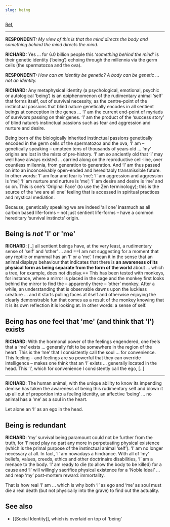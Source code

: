 ```yaml
---
slug: being
---
```


[Ref](http://www.actualfreedom.com.au/sundry/frequentquestions/FAQ30a.htm),

---

**RESPONDENT:** _My view of this is that the mind directs the body and something behind the mind directs the mind._

**RICHARD:** Yes ... for 6.0 billion people this _‘something behind the mind’_ is their genetic identity (‘being’) echoing through the millennia via the germ cells (the spermatozoa and the ova).

**RESPONDENT:** _How can an identity be genetic? A body can be genetic ... not an identity._

**RICHARD:** Any metaphysical identity (a psychological, emotional, psychic or autological ‘being’) is an epiphenomenon of the rudimentary animal ‘self’ that forms itself, out of survival necessity, as the centre-point of the instinctual passions that blind nature genetically encodes in all sentient beings at conception in the genes ... ‘I’ am the current end-point of myriads of survivors passing on their genes. ‘I’ am the product of the ‘success story’ of blind nature’s instinctual passions such as fear and aggression and nurture and desire.

Being born of the biologically inherited instinctual passions genetically encoded in the germ cells of the spermatozoa and the ova, ‘I’ am – genetically speaking – umpteen tens of thousands of years old ... ‘my’ origins are lost in the mists of pre-history. ‘I’ am so anciently old that ‘I’ may well have always existed ... carried along on the reproductive cell-line, over countless millennia, from generation to generation. And ‘I’ am thus passed on into an inconceivably open-ended and hereditably transmissible future. In other words: ‘I’ am fear and fear is ‘me’; ‘I’ am aggression and aggression is ‘me’; ‘I’ am nurture and nurture is ‘me’; ‘I’ am desire and desire is ‘me’ and so on. This is one’s ‘Original Face’ (to use the Zen terminology); this is the source of the ‘we are all one’ feeling that is accessed in spiritual practices and mystical mediation.

Because, genetically speaking we are indeed ‘all one’ inasmuch as all carbon based life-forms – not just sentient life-forms – have a common hereditary ‘survival instincts’ origin.

## Being is *not* 'I' or 'me'

**RICHARD**: [..] all sentient beings have, at the very least, a rudimentary sense of ‘self’ and ‘other’ ... and ==I am not suggesting for a moment that any reptile or mammal has an ‘I’ or a ‘me’. I mean it in the sense that an animal displays behaviour that indicates that there is **an awareness of its physical form as being separate from the form of the world** about ... which a tree, for example, does not display.== This has been tested with monkeys, for instance, where a mirror is placed in the cage and the monkey first looks behind the mirror to find the – apparently there – ‘other’ monkey. After a while, an understanding that is observable dawns upon the luckless creature ... and it starts pulling faces at itself and otherwise enjoying the clearly demonstrable fun that comes as a result of the monkey knowing that it is its own reflection it is looking at. In other words: a sense of self.

## Being has one feel that 'me' (and think that 'I') exists

**RICHARD**: With the hormonal power of the feelings engendered, one feels that a ‘me’ exists ... generally felt to be somewhere in the region of the heart. This is the ‘me’ that I consistently call the soul ... for convenience. This feeling – and feelings are so powerful that they can override intelligence – makes one think that an ‘I’ exists ... generally located in the head. This ‘I’, which for convenience I consistently call the ego, [..]

---

**RICHARD**: The human animal, with the unique ability to know its impending demise has taken the awareness of being this rudimentary self and blown it up all out of proportion into a feeling identity, an affective ‘being’ ... no animal has a ‘me’ as a soul in the heart.

Let alone an ‘I’ as an ego in the head.

## Being is redundant

**RICHARD**: ‘my’ survival being paramount could not be further from the truth, for ‘I’ need play no part any more in perpetuating physical existence (which is the primal purpose of the instinctual animal ‘self’). ‘I’ am no longer necessary at all. In fact, ‘I’ am nowadays a hindrance. With all of ‘my’ beliefs, values, creeds, ethics and other doctrinaire disabilities, ‘I’ am a menace to the body. ‘I’ am ready to die (to allow the body to be killed) for a cause and ‘I’ will willingly sacrifice physical existence for a ‘Noble Ideal’ ... and reap ‘my’ post-mortem reward: immortality.

That is how real ‘I’ am ... which is why both ‘I’ as ego and ‘me’ as soul must die a real death (but not physically into the grave) to find out the actuality.

## See also

- [[Social Identity]], which is overlaid on top of 'being'